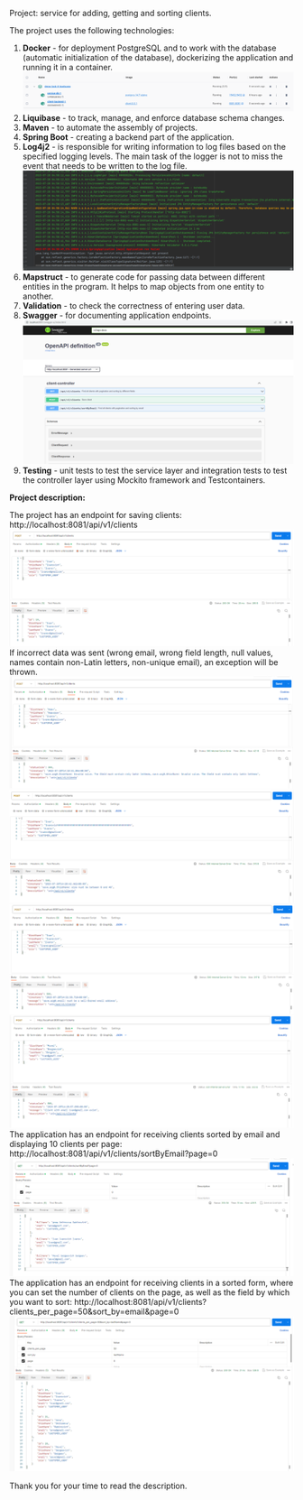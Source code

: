 Project: service for adding, getting and sorting clients.

The project uses the following technologies:
1. **Docker** - for deployment PostgreSQL and to work with the database (automatic initialization of the database), dockerizing the application and running it in a container.
   ![img.png](img/img1.png)
2. **Liquibase** - to track, manage, and enforce database schema changes.
3. **Maven** - to automate the assembly of projects.
4. **Spring Boot** - creating a backend part of the application.
5. **Log4j2** - is responsible for writing information to log files based on the specified logging levels. The main task of the logger is not to miss the event that needs to be written to the log file.
   ![img.png](img/img2.png)
6. **Mapstruct** - to generate code for passing data between different entities in the program. It helps to map objects from one entity to another.
7. **Validation** - to check the correctness of entering user data.
8. **Swagger** - for documenting application endpoints.
   ![img.png](img/img3.png)
9.  **Testing** - unit tests to test the service layer and integration tests to test the controller layer using Mockito framework and Testcontainers.

**Project description:**

The project has an endpoint for saving clients: http://localhost:8081/api/v1/clients
   ![img.png](img/img4.png)
If incorrect data was sent (wrong email, wrong field length, null values, names contain non-Latin letters, non-unique email), an exception will be thrown.
   ![img.png](img/img5.png)
   ![img.png](img/img6.png)
   ![img.png](img/img7.png)
   ![img.png](img/img8.png)
The application has an endpoint for receiving clients sorted by email and displaying 10 clients per page: http://localhost:8081/api/v1/clients/sortByEmail?page=0
   ![img.png](img/img9.png)
The application has an endpoint for receiving clients in a sorted form, where you can set the number of clients on the page, as well as the field by which you want to sort: http://localhost:8081/api/v1/clients?clients_per_page=50&sort_by=email&page=0
   ![img.png](img/img10.png)


Thank you for your time to read the description.



